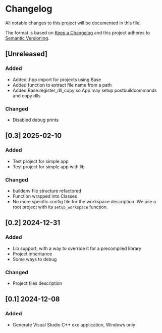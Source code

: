 # Changelog

All notable changes to this project will be documented in this file.

The format is based on [Keep a Changelog](http://keepachangelog.com/)
and this project adheres to [Semantic Versioning](http://semver.org/).

## [Unreleased]

### Added
- Added .hpp import for projects using Base
- Added function to extract file name from a path
- Added Base:register_dll_copy so App may setup postbuildcommands and copy dlls

### Changed
- Disabled debug prints

<!-- ### Removed -->

## [0.3] 2025-02-10

### Added
- Test project for simple app
- Test project for simple app with lib

### Changed
- buildenv file structure refactored
- Function wrapped into Classes
- No more specific config file for the workspace description. We use a root project with its `setup_workspace` function.

## [0.2] 2024-12-31

### Added
- Lib support, with a way to override it for a precompiled library
- Project inheritance
- Some ways to debug

### Changed
- Project files description

## [0.1] 2024-12-08

### Added
- Generate Visual Studio C++ exe application, Windows only